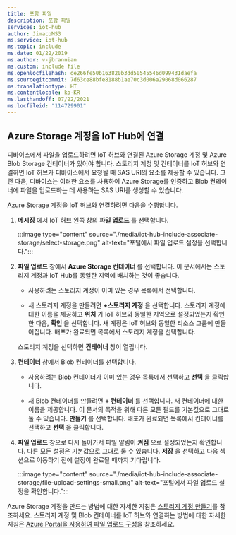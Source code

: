 ```yaml
---
title: 포함 파일
description: 포함 파일
services: iot-hub
author: JimacoMS3
ms.service: iot-hub
ms.topic: include
ms.date: 01/22/2019
ms.author: v-jbrannian
ms.custom: include file
ms.openlocfilehash: de266fe50b163820b3dd50545546d099431daefa
ms.sourcegitcommit: 7d63ce88bfe8188b1ae70c3d006a29068d066287
ms.translationtype: HT
ms.contentlocale: ko-KR
ms.lasthandoff: 07/22/2021
ms.locfileid: "114729901"
---
```

## <a name="associate-an-azure-storage-account-to-iot-hub"></a>Azure Storage 계정을 IoT Hub에 연결

디바이스에서 파일을 업로드하려면 IoT 허브와 연결된 Azure Storage 계정 및 Azure Blob Storage 컨테이너가 있어야 합니다. 스토리지 계정 및 컨테이너를 IoT 허브와 연결하면 IoT 허브가 디바이스에서 요청될 때 SAS URI의 요소를 제공할 수 있습니다. 그런 다음, 디바이스는 이러한 요소를 사용하여 Azure Storage를 인증하고 Blob 컨테이너에 파일을 업로드하는 데 사용하는 SAS URI를 생성할 수 있습니다.

Azure Storage 계정을 IoT 허브와 연결하려면 다음을 수행합니다.

1. **메시징** 에서 IoT 허브 왼쪽 창의 **파일 업로드** 를 선택합니다.

    :::image type="content" source="./media/iot-hub-include-associate-storage/select-storage.png" alt-text="포털에서 파일 업로드 설정을 선택합니다.":::

1. **파일 업로드** 창에서 **Azure Storage 컨테이너** 를 선택합니다. 이 문서에서는 스토리지 계정과 IoT Hub를 동일한 지역에 배치하는 것이 좋습니다. 
    * 사용하려는 스토리지 계정이 이미 있는 경우 목록에서 선택합니다. 

    * 새 스토리지 계정을 만들려면 **+스토리지 계정** 을 선택합니다. 스토리지 계정에 대한 이름을 제공하고 **위치** 가 IoT 허브와 동일한 지역으로 설정되었는지 확인한 다음, **확인** 을 선택합니다. 새 계정은 IoT 허브와 동일한 리소스 그룹에 만들어집니다. 배포가 완료되면 목록에서 스토리지 계정을 선택합니다. 

    스토리지 계정을 선택하면 **컨테이너** 창이 열립니다. 

1. **컨테이너** 창에서 Blob 컨테이너를 선택합니다.
    * 사용하려는 Blob 컨테이너가 이미 있는 경우 목록에서 선택하고 **선택** 을 클릭합니다. 
    
    * 새 Blob 컨테이너를 만들려면 **+ 컨테이너** 를 선택합니다. 새 컨테이너에 대한 이름을 제공합니다. 이 문서의 목적을 위해 다른 모든 필드를 기본값으로 그대로 둘 수 있습니다. **만들기** 를 선택합니다. 배포가 완료되면 목록에서 컨테이너를 선택하고 **선택** 을 클릭합니다.

1. **파일 업로드** 창으로 다시 돌아가서 파일 알림이 **켜짐** 으로 설정되었는지 확인합니다. 다른 모든 설정은 기본값으로 그대로 둘 수 있습니다. **저장** 을 선택하고 다음 섹션으로 이동하기 전에 설정이 완료될 때까지 기다립니다. 

    :::image type="content" source="./media/iot-hub-include-associate-storage/file-upload-settings-small.png" alt-text="포털에서 파일 업로드 설정을 확인합니다.":::

Azure Storage 계정을 만드는 방법에 대한 자세한 지침은 [스토리지 계정 만들기](../articles/storage/common/storage-account-create.md)를 참조하세요. 스토리지 계정 및 Blob 컨테이너를 IoT 허브와 연결하는 방법에 대한 자세한 지침은 [Azure Portal을 사용하여 파일 업로드 구성](../articles/iot-hub/iot-hub-configure-file-upload.md)을 참조하세요.
